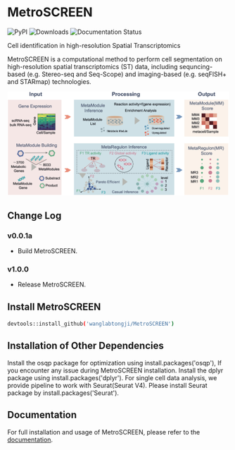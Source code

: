 # MetroSCREEN

![PyPI](https://img.shields.io/pypi/v/MetroSCREEN)
![Downloads](https://pepy.tech/badge/MetroSCREEN)
![Documentation Status](https://readthedocs.org/projects/MetroSCREEN/badge/?version=latest)

Cell identification in high-resolution Spatial Transcriptomics

MetroSCREEN is a computational method to perform cell segmentation on high-resolution spatial transcriptomics (ST) data, including sequncing-based (e.g. Stereo-seq and Seq-Scope) and imaging-based (e.g. seqFISH+ and STARmap) technologies.

![avatar](docs/_static/img/MetroSCREEN_framework.png)

## Change Log
### v0.0.1a
* Build MetroSCREEN.
### v1.0.0
* Release MetroSCREEN.


## Install MetroSCREEN
```bash
devtools::install_github('wanglabtongji/MetroSCREEN')
```
## Installation of Other Dependencies
Install the osqp package for optimization using install.packages('osqp'), If you encounter any issue during MetroSCREEN installation.
Install the dplyr package using install.packages('dplyr').
For single cell data analysis, we provide pipeline to work with Seurat(Seurat V4). Please install Seurat package by install.packages('Seurat').

## Documentation
For full installation and usage of MetroSCREEN, please refer to the [documentation](https://metroscreen-rtd-rutorial.readthedocs.io/en/latest/).
